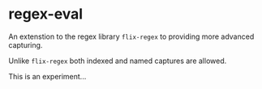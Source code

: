 # regex-eval

An extenstion to the regex library `flix-regex` to providing more advanced capturing.

Unlike `flix-regex` both indexed and named captures are allowed.

This is an experiment...
